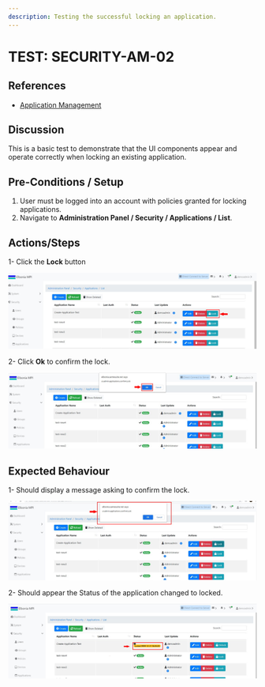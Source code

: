 ```yaml
---
description: Testing the successful locking an application.
---
```


# TEST: SECURITY-AM-02

## References

* [Application Management](../../../../../operations/security-administration/application-management.md)

## Discussion

This is a basic test to demonstrate that the UI components appear and operate correctly when locking an existing application.

## **Pre-Conditions / Setup**

1. User must be logged into an account with policies granted for locking applications.
2. Navigate to **Administration Panel / Security / Applications / List**.

## Actions/Steps

1- Click the **Lock** button

![](../../../../../../.gitbook/assets/6%20%281%29.jpg)

2- Click  **Ok** to confirm the lock.

![](../../../../../../.gitbook/assets/8%20%281%29.jpg)

## Expected Behaviour

1- Should display a message asking to confirm the lock.

![](../../../../../../.gitbook/assets/7.jpg)

2- Should appear the Status of the application changed to locked.

![](../../../../../../.gitbook/assets/9.jpg)


